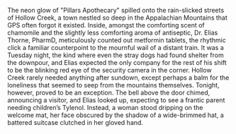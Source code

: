 The neon glow of "Pillars Apothecary" spilled onto the rain-slicked streets of Hollow Creek, a town nestled so deep in the Appalachian Mountains that GPS often forgot it existed. Inside, amongst the comforting scent of chamomile and the slightly less comforting aroma of antiseptic, Dr. Elias Thorne, PharmD, meticulously counted out metformin tablets, the rhythmic click a familiar counterpoint to the mournful wail of a distant train.  It was a Tuesday night, the kind where even the stray dogs had found shelter from the downpour, and Elias expected the only company for the rest of his shift to be the blinking red eye of the security camera in the corner. Hollow Creek rarely needed anything after sundown, except perhaps a balm for the loneliness that seemed to seep from the mountains themselves.  Tonight, however, proved to be an exception.  The bell above the door chimed, announcing a visitor, and Elias looked up, expecting to see a frantic parent needing children’s Tylenol. Instead, a woman stood dripping on the welcome mat, her face obscured by the shadow of a wide-brimmed hat, a battered suitcase clutched in her gloved hand.
